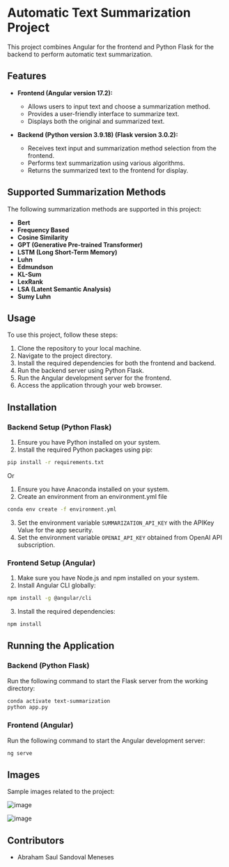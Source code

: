 # Automatic Text Summarization Project

This project combines Angular for the frontend and Python Flask for the backend to perform automatic text summarization.

## Features

- **Frontend (Angular version 17.2):**
  - Allows users to input text and choose a summarization method.
  - Provides a user-friendly interface to summarize text.
  - Displays both the original and summarized text.
  
- **Backend (Python version 3.9.18) (Flask version 3.0.2):**
  - Receives text input and summarization method selection from the frontend.
  - Performs text summarization using various algorithms.
  - Returns the summarized text to the frontend for display.

## Supported Summarization Methods

The following summarization methods are supported in this project:

- **Bert**
- **Frequency Based**
- **Cosine Similarity**
- **GPT (Generative Pre-trained Transformer)**
- **LSTM (Long Short-Term Memory)**
- **Luhn**
- **Edmundson**
- **KL-Sum**
- **LexRank**
- **LSA (Latent Semantic Analysis)**
- **Sumy Luhn**


## Usage

To use this project, follow these steps:

1. Clone the repository to your local machine.
2. Navigate to the project directory.
3. Install the required dependencies for both the frontend and backend.
4. Run the backend server using Python Flask.
5. Run the Angular development server for the frontend.
6. Access the application through your web browser.

## Installation

### Backend Setup (Python Flask)

1. Ensure you have Python installed on your system.
2. Install the required Python packages using pip:

```bash
pip install -r requirements.txt
```

Or

1. Ensure you have Anaconda installed on your system.
2. Create an environment from an environment.yml file

```bash
conda env create -f environment.yml
```

3. Set the environment variable `SUMMARIZATION_API_KEY` with the APIKey Value for the app security.
4. Set the environment variable `OPENAI_API_KEY` obtained from OpenAI API subscription. 

### Frontend Setup (Angular)

1. Make sure you have Node.js and npm installed on your system.
2. Install Angular CLI globally:

```bash
npm install -g @angular/cli
```

3. Install the required dependencies:

```bash
npm install
```

## Running the Application

### Backend (Python Flask)

Run the following command to start the Flask server from the working directory:

```bash
conda activate text-summarization
python app.py
```

### Frontend (Angular)

Run the following command to start the Angular development server:

```bash
ng serve
```


## Images

Sample images related to the project:

![image](https://github.com/xavl369/TextSummarizationApp/assets/31866236/94e2028b-d783-44ca-840c-f0c60adaa020)

![image](https://github.com/xavl369/TextSummarizationApp/assets/31866236/1bd1e81b-6aa4-49a1-ba1f-e4e3a5d9f205)



## Contributors
- Abraham Saul Sandoval Meneses

